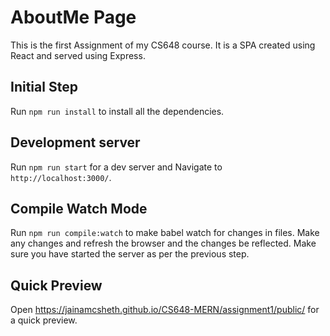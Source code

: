 # AboutMe Page

This is the first Assignment of my CS648 course. It is a SPA created using React and served using Express.

## Initial Step

Run `npm run install` to install all the dependencies.

## Development server

Run `npm run start` for a dev server and Navigate to `http://localhost:3000/`.

## Compile Watch Mode

Run `npm run compile:watch` to make babel watch for changes in files. Make any changes and refresh the browser and the changes be reflected. Make sure you have started the server as per the previous step.

## Quick Preview

Open https://jainamcsheth.github.io/CS648-MERN/assignment1/public/ for a quick preview.
